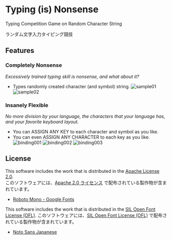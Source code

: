 # Typing (is) Nonsense
Typing Competition Game on Random Character String  
  
ランダム文字入力タイピング競技  

## Features
### Completely Nonsense
*Excessively trained typing skill is nonsense, and what about it?*
- Types randomly created character (and symbol) string.
![sample01](https://terum.jp/typing/img/sample01.png)
![sample02](https://terum.jp/typing/img/sample02.png)

### Insanely Flexible
*No more division by your language, the characters that your language has, and your favorite keyboard layout.*
- You can ASSIGN ANY KEY to each character and symbol as you like.
- You can even ASSIGN ANY CHARACTER to each key as you like.
![binding001](https://terum.jp/typing/img/binding001.png)
![binding002](https://terum.jp/typing/img/binding002.png)
![binding003](https://terum.jp/typing/img/binding003.png)

## License
This software includes the work that is distributed in the [Apache License 2.0](https://www.apache.org/licenses/LICENSE-2.0).  
このソフトウェアには、[Apache 2.0 ライセンス](https://www.apache.org/licenses/LICENSE-2.0) で配布されている製作物が含まれています。  
- [Roboto Mono - Google Fonts](https://fonts.google.com/specimen/Roboto+Mono)


This software includes the work that is distributed in the [SIL Open Font License (OFL)](https://scripts.sil.org/cms/scripts/page.php?site_id=nrsi&id=OFL).
このソフトウェアには、[SIL Open Font License (OFL)](https://scripts.sil.org/cms/scripts/page.php?site_id=nrsi&id=OFL) で配布されている製作物が含まれています。
- [Noto Sans Japanese](https://fonts.google.com/noto/specimen/Noto+Sans+JP)